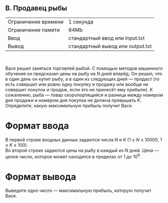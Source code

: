 ## B. Продавец рыбы

|                     |           |
|---------------------|-----------|
| Ограничение времени | 1 секунда |
| Ограничение памяти  | 64Mb      |
| Ввод                | стандартный ввод или input.txt  |
| Вывод               | стандартный вывод или output.txt |

<br>

Вася решил заняться торговлей рыбой. С помощью методов машинного обучения он предсказал цены на рыбу на *N* дней вперёд. Он решил, что в один день он купит рыбу, а в один из следующих дней — продаст (то есть совершит или ровно одну покупку и продажу или вообще не совершит покупок и продаж, если это не принесёт ему прибыли). К сожалению, рыба — товар скоропортящийся и разница между номером дня продажи и номером дня покупки не должна превышать *K*.  
Определите, какую максимальную прибыль получит Вася.

# Формат ввода

В первой строке входных данных задаются числа *N* и *K* (1 ≤ *N* ≤ 10000, 1 ≤ *K* ≤ 100).  
Во второй строке задаются цены на рыбу в каждый из *N* дней. Цена — целое число, которое может находится в пределах от 1 до 10<sup>9</sup>.

# Формат вывода

Выведите одно число — максимальную прибыль, которую получит Вася.
